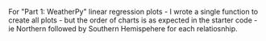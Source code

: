 For "Part 1: WeatherPy" linear regression plots - I wrote a single function to create all plots - but the order of charts is as expected in the starter code - ie Northern followed by Southern Hemispehere for each relatiosnhip.